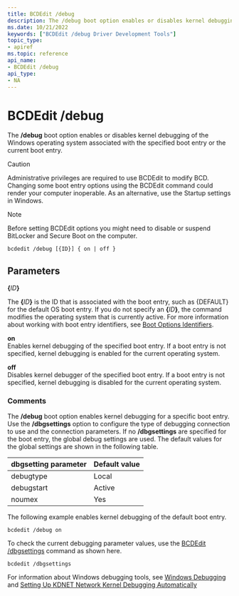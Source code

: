 ```yaml
---
title: BCDEdit /debug
description: The /debug boot option enables or disables kernel debugging of the Windows operating system associated with the specified boot entry or the current boot entry.
ms.date: 10/21/2022
keywords: ["BCDEdit /debug Driver Development Tools"]
topic_type:
- apiref
ms.topic: reference
api_name:
- BCDEdit /debug
api_type:
- NA
---
```


# BCDEdit /debug


The **/debug** boot option enables or disables kernel debugging of the Windows operating system associated with the specified boot entry or the current boot entry.


> [!CAUTION]
> Administrative privileges are required to use BCDEdit to modify BCD. Changing some boot entry options using the BCDEdit command could render your computer inoperable. As an alternative, use the Startup settings in Windows.

> [!NOTE]
> Before setting BCDEdit options you might need to disable or suspend BitLocker and Secure Boot on the computer.


``` syntax
bcdedit /debug [{ID}] { on | off }
```

## Parameters

**{**<em>ID</em>**}**   

The **{**<em>ID</em>**}** is the ID that is associated with the boot entry, such as {DEFAULT} for the default OS boot entry. If you do not specify an **{**<em>ID</em>**}**, the command modifies the operating system that is currently active. For more information about working with boot entry identifiers, see [Boot Options Identifiers](boot-options-identifiers.md).

 **on**   
Enables kernel debugging of the specified boot entry. If a boot entry is not specified, kernel debugging is enabled for the current operating system.

**off**   
Disables kernel debugger of the specified boot entry. If a boot entry is not specified, kernel debugging is disabled for the current operating system.

### Comments

The **/debug** boot option enables kernel debugging for a specific boot entry. Use the **/dbgsettings** option to configure the type of debugging connection to use and the connection parameters. If no **/dbgsettings** are specified for the boot entry, the global debug settings are used. The default values for the global settings are shown in the following table.

|dbgsetting parameter|Default value|
|--- |--- |
|debugtype|Local|
|debugstart|Active|
|noumex|Yes|


The following example enables kernel debugging of the default boot entry.

```console
bcdedit /debug on 
```

To check the current debugging parameter values, use the [BCDEdit /dbgsettings](bcdedit--dbgsettings.md) command as shown here.

```console
bcdedit /dbgsettings
```

For information about Windows debugging tools, see [Windows Debugging](../debugger/index.md) and [Setting Up KDNET Network Kernel Debugging Automatically](../debugger/setting-up-a-network-debugging-connection-automatically.md)
